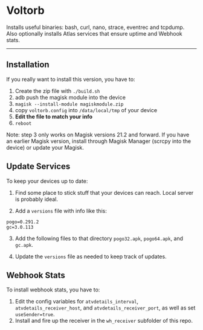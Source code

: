 # Voltorb

Installs useful binaries: bash, curl, nano, strace, eventrec and tcpdump. Also optionally installs Atlas services that ensure uptime and Webhook stats.

---

## Installation

If you really want to install this version, you have to:

1. Create the zip file with `./build.sh`
2. adb push the magisk module into the device
3. `magisk --install-module magiskmodule.zip`
4. copy `voltorb.config` into `/data/local/tmp` of your device
5. **Edit the file to match your info**
6. `reboot`

Note: step 3 only works on Magisk versions 21.2 and forward. If you have an earlier Magisk version, install through Magisk Manager (scrcpy into the device) or update your Magisk.

## Update Services

To keep your devices up to date:

1. Find some place to stick stuff that your devices can reach. Local server is probably ideal.

2. Add a `versions` file with info like this:

```
pogo=0.291.2
gc=3.0.113
```

3. Add the following files to that directory `pogo32.apk`, `pogo64.apk`, and `gc.apk`.

4. Update the `versions` file as needed to keep track of updates.

## Webhook Stats

To install webhook stats, you have to:

1. Edit the config variables for `atvdetails_interval`, `atvdetails_receiver_host`, and `atvdetails_receiver_port`, as well as set `useSender=true`.
2. Install and fire up the receiver in the `wh_receiver` subfolder of this repo.

